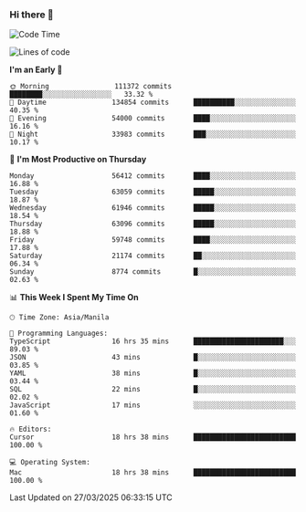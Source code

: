 ### Hi there 👋

<!--START_SECTION:waka-->
![Code Time](http://img.shields.io/badge/Code%20Time-5%2C968%20hrs%2058%20mins-blue)

![Lines of code](https://img.shields.io/badge/From%20Hello%20World%20I%27ve%20Written-124.5%20million%20lines%20of%20code-blue)

**I'm an Early 🐤** 

```text
🌞 Morning                111372 commits      ████████░░░░░░░░░░░░░░░░░   33.32 % 
🌆 Daytime                134854 commits      ██████████░░░░░░░░░░░░░░░   40.35 % 
🌃 Evening                54000 commits       ████░░░░░░░░░░░░░░░░░░░░░   16.16 % 
🌙 Night                  33983 commits       ███░░░░░░░░░░░░░░░░░░░░░░   10.17 % 
```
📅 **I'm Most Productive on Thursday** 

```text
Monday                   56412 commits       ████░░░░░░░░░░░░░░░░░░░░░   16.88 % 
Tuesday                  63059 commits       █████░░░░░░░░░░░░░░░░░░░░   18.87 % 
Wednesday                61946 commits       █████░░░░░░░░░░░░░░░░░░░░   18.54 % 
Thursday                 63096 commits       █████░░░░░░░░░░░░░░░░░░░░   18.88 % 
Friday                   59748 commits       ████░░░░░░░░░░░░░░░░░░░░░   17.88 % 
Saturday                 21174 commits       ██░░░░░░░░░░░░░░░░░░░░░░░   06.34 % 
Sunday                   8774 commits        █░░░░░░░░░░░░░░░░░░░░░░░░   02.63 % 
```


📊 **This Week I Spent My Time On** 

```text
🕑︎ Time Zone: Asia/Manila

💬 Programming Languages: 
TypeScript               16 hrs 35 mins      ██████████████████████░░░   89.03 % 
JSON                     43 mins             █░░░░░░░░░░░░░░░░░░░░░░░░   03.85 % 
YAML                     38 mins             █░░░░░░░░░░░░░░░░░░░░░░░░   03.44 % 
SQL                      22 mins             █░░░░░░░░░░░░░░░░░░░░░░░░   02.02 % 
JavaScript               17 mins             ░░░░░░░░░░░░░░░░░░░░░░░░░   01.60 % 

🔥 Editors: 
Cursor                   18 hrs 38 mins      █████████████████████████   100.00 % 

💻 Operating System: 
Mac                      18 hrs 38 mins      █████████████████████████   100.00 % 
```


 Last Updated on 27/03/2025 06:33:15 UTC
<!--END_SECTION:waka-->


<!--
**rad182/rad182** is a ✨ _special_ ✨ repository because its `README.md` (this file) appears on your GitHub profile.

Here are some ideas to get you started:

- 🔭 I’m currently working on ...
- 🌱 I’m currently learning ...
- 👯 I’m looking to collaborate on ...
- 🤔 I’m looking for help with ...
- 💬 Ask me about ...
- 📫 How to reach me: ...
- 😄 Pronouns: ...
- ⚡ Fun fact: ...
-->
